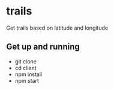 # trails
Get trails based on latitude and longitude

## Get up and running
- git clone
- cd client
- npm install
- npm start
